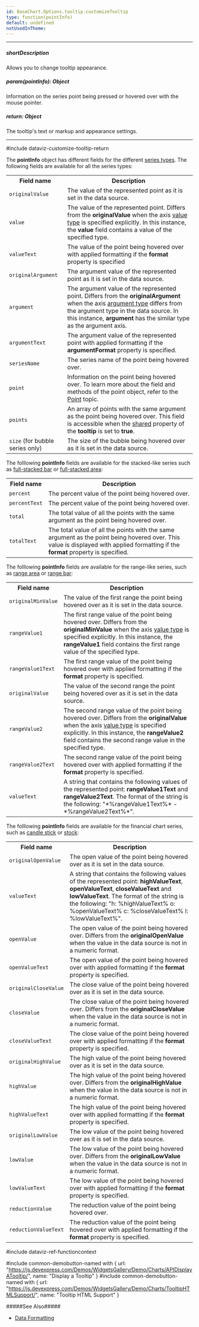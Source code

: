 ```yaml
---
id: BaseChart.Options.tooltip.customizeTooltip
type: function(pointInfo)
default: undefined
notUsedInTheme: 
---
```

---
##### shortDescription
Allows you to change tooltip appearance.

##### param(pointInfo): Object
Information on the series point being pressed or hovered over with the mouse pointer.

##### return: Object
The tooltip's text or markup and appearance settings.

---
#include dataviz-customize-tooltip-return

The **pointInfo** object has different fields for the different [series types](/api-reference/10%20UI%20Components/dxChart/5%20Series%20Types '/Documentation/ApiReference/UI_Components/dxChart/Series_Types/'). The following fields are available for all the series types:

<table class="dx-table full-width">
    <tr>
        <th>Field name</th>
        <th>Description</th>
    </tr>
    <tr>
        <td><code>originalValue</code></td>
        <td>The value of the represented point as it is set in the data source.</td>
    </tr>
    <tr>
        <td><code>value</code></td>
        <td>The value of the represented point. Differs from the <b>originalValue</b> when the axis <a href="/Documentation/ApiReference/UI_Components/dxChart/Configuration/valueAxis/#valueType">value type</a> is specified explicitly. In this instance, the <b>value</b> field contains a value of the specified type.</td>
    </tr>
    <tr>
        <td><code>valueText</code></td>
        <td>The value of the point being hovered over with applied formatting if the <b>format</b> property is specified</td>
    </tr>
    <tr>
        <td><code>originalArgument</code></td>
        <td>The argument value of the represented point as it is set in the data source.</td>
    </tr>
    <tr>
        <td><code>argument</code></td>
        <td>The argument value of the represented point. Differs from the <b>originalArgument</b> when the axis <a href="/Documentation/ApiReference/UI_Components/dxChart/Configuration/argumentAxis/#argumentType">argument type</a> differs from the argument type in the data source. In this instance, <b>argument</b> has the similar type as the argument axis.</td>
    </tr>
    <tr>
        <td><code>argumentText</code></td>
        <td>The argument value of the represented point with applied formatting if the <b>argumentFormat</b> property is specified.</td>
    </tr>
    <tr>
        <td><code>seriesName</code></td>
        <td>The series name of the point being hovered over.</td>
    </tr>
    <tr>
        <td><code>point</code></td>
        <td>Information on the point being hovered over. To learn more about the field and methods of the point object, refer to the <a href="/Documentation/ApiReference/UI_Components/dxChart/Chart_Elements/Point/">Point</a> topic.</td>
    </tr>
    <tr>
        <td><code>points</code></td>
        <td>An array of points with the same argument as the point being hovered over. This field is accessible when the <a href="/Documentation/ApiReference/UI_Components/dxChart/Configuration/tooltip/#shared">shared</a> property of the <b>tooltip</b> is set to <b>true</b>.
    </tr>
    <tr>
        <td><code>size</code> (for bubble series only)</td>
        <td>The size of the bubble being hovered over as it is set in the data source.</td>
    </tr>
</table>

The folllowing **pointInfo** fields are available for the stacked-like series such as [full-stacked bar](/api-reference/10%20UI%20Components/dxChart/5%20Series%20Types/FullStackedBarSeries '/Documentation/ApiReference/UI_Components/dxChart/Series_Types/FullStackedBarSeries/') or [full-stacked area](/api-reference/10%20UI%20Components/dxChart/5%20Series%20Types/FullStackedAreaSeries '/Documentation/ApiReference/UI_Components/dxChart/Series_Types/FullStackedAreaSeries/'):

<table class="dx-table full-width">
    <tr>
        <th>Field name</th>
        <th>Description</th>
    </tr>
    <tr>
        <td><code>percent</code></td>    
        <td>The percent value of the point being hovered over.</td>
    </tr>
    <tr>
        <td><code>percentText</code></td>     
        <td>The percent value of the point being hovered over.
    </tr>
        <td><code>total</code></td>          
        <td>The total value of all the points with the same argument as the point being hovered over.
    <tr>
        <td><code>totalText</code></td>          
        <td>The total value of all the points with the same argument as the point being hovered over. This value is displayed with applied formatting if the <b>format</b> property is specified.</td> 
    </tr>
</table>

The folllowing **pointInfo** fields are available for the range-like series, such as [range area](/api-reference/10%20UI%20Components/dxChart/5%20Series%20Types/RangeAreaSeries '/Documentation/ApiReference/UI_Components/dxChart/Series_Types/RangeAreaSeries/') or [range bar](/api-reference/10%20UI%20Components/dxChart/5%20Series%20Types/RangeBarSeries '/Documentation/ApiReference/UI_Components/dxChart/Series_Types/RangeBarSeries/'):

<table class="dx-table full-width">
    <tr>
        <th>Field name</th>
        <th>Description</th>
    </tr>
    <tr>
        <td><code>originalMinValue</code></td>        
        <td>The value of the first range the point being hovered over as it is set in the data source.</td>
    </tr>
    <tr>
        <td><code>rangeValue1</code></td>        
        <td>The first range value of the point being hovered over. Differs from the <b>originalMinValue</b> when the axis <a href="/Documentation/ApiReference/UI_Components/dxChart/Configuration/valueAxis/#valueType">value type</a> is specified explicitly. In this instance, the <b>rangeValue1</b> field contains the first range value of the specified type.</td>
    </tr>
    <tr>
        <td><code>rangeValue1Text</code></td>   
        <td>The first range value of the point being hovered over with applied formatting if the <b>format</b> property is specified.</td>
    </tr>
    <tr>
        <td><code>originalValue</code></td>        
        <td>The value of the second range the point being hovered over as it is set in the data source.</td>
    </tr>
    <tr>
        <td><code>rangeValue2</code></td>        
        <td>The second range value of the point being hovered over. Differs from the <b>originalValue</b> when the axis <a href="/Documentation/ApiReference/UI_Components/dxChart/Configuration/valueAxis/#valueType">value type</a> is specified explicitly. In this instance, the <b>rangeValue2</b> field contains the second range value in the specified type.</td>
    </tr>
    <tr>
        <td><code>rangeValue2Text</code></td>   
        <td>The second range value of the point being hovered over with applied formatting if the <b>format</b> property is specified.</td>
    </tr>
    <tr>
        <td><code>valueText</code></td>
        <td>A string that contains the following values of the represented point: <b>rangeValue1Text</b> and <b>rangeValue2Text</b>.    
            The format of the string is the following: "*%rangeValue1Text%* - *%rangeValue2Text%*".</td>
    </tr>
</table>

The folllowing **pointInfo** fields are available for the financial chart series, such as [candle stick](/api-reference/10%20UI%20Components/dxChart/5%20Series%20Types/CandleStickSeries '/Documentation/ApiReference/UI_Components/dxChart/Series_Types/CandleStickSeries/') or [stock](/api-reference/10%20UI%20Components/dxChart/5%20Series%20Types/StockSeries '/Documentation/ApiReference/UI_Components/dxChart/Series_Types/StockSeries/'):

<table class="dx-table full-width">
    <tr>
        <th>Field name</th>
        <th>Description</th>
    </tr>
    <tr>
        <td><code>originalOpenValue</code></td>   
        <td>The open value of the point being hovered over as it is set in the data source.</td>
    </tr>
    <tr>
        <td><code>valueText</code></td>
        <td>A string that contains the following values of the represented point: <b>highValueText</b>, <b>openValueText</b>, <b>closeValueText</b> and <b>lowValueText</b>.
The format of the string is the following: "h: %highValueText% o: %openValueText% c: %closeValueText% l: %lowValueText%".</td>
    </tr>
    <tr>
        <td><code>openValue</code></td>
        <td>The open value of the point being hovered over. Differs from the <b>originalOpenValue</b> when the value in the data source is not in a numeric format.</td>
    </tr>
    <tr>
        <td><code>openValueText</code></td>    
        <td>The open value of the point being hovered over with applied formatting if the <b>format</b> property is specified.</td>
    </tr>
    <tr>
        <td><code>originalCloseValue</code></td>    
        <td>The close value of the point being hovered over as it is set in the data source.</td>
    </tr>
    <tr>
        <td><code>closeValue</code></td>    
        <td>The close value of the point being hovered over. Differs from the <b>originalCloseValue</b> when the value in the data source is not in a numeric format.</td>
    </tr>
    <tr>
        <td><code>closeValueText</code></td>    
        <td>The close value of the point being hovered over with applied formatting if the <b>format</b> property is specified.</td>
    </tr>
    <tr>
        <td><code>originalHighValue</code></td>    
        <td>The high value of the point being hovered over as it is set in the data source.</td>
    </tr>
    <tr>
        <td><code>highValue</code></td>    
        <td>The high value of the point being hovered over. Differs from the <b>originalHighValue</b> when the value in the data source is not in a numeric format.</td>
    </tr>
    <tr>
        <td><code>highValueText</code></td>    
        <td>The high value of the point being hovered over with applied formatting if the <b>format</b> property is specified.</td>
    </tr>
    <tr>
        <td><code>originalLowValue</code></td>    
        <td>The low value of the point being hovered over as it is set in the data source.</td>
    </tr>
    <tr>
        <td><code>lowValue</code></td>    
        <td>The low value of the point being hovered over. Differs from the <b>originalLowValue</b> when the value in the data source is not in a numeric format.</td>
    </tr>
    <tr>
        <td><code>lowValueText</code></td>    
        <td>The low value of the point being hovered over with applied formatting if the <b>format</b> property is specified.</td>
    </tr>
    <tr>
        <td><code>reductionValue</code></td>    
        <td>The reduction value of the point being hovered over.</td>
    </tr>
    <tr>
        <td><code>reductionValueText</code></td>    
        <td>The reduction value of the point being hovered over with applied formatting if the <b>format</b> property is specified.</td>
    </tr>
</table>

#include dataviz-ref-functioncontext

#include common-demobutton-named with {
    url: "https://js.devexpress.com/Demos/WidgetsGallery/Demo/Charts/APIDisplayATooltip/",
    name: "Display a Tooltip"
}
#include common-demobutton-named with {
    url: "https://js.devexpress.com/Demos/WidgetsGallery/Demo/Charts/TooltipHTMLSupport/",
    name: "Tooltip HTML Support"
}

#####See Also#####
- [Data Formatting](/concepts/05%20UI%20Components/zz%20Common/10%20Data%20Visualization%20Widgets/30%20Data%20Formatting '/Documentation/Guide/UI_Components/Common/Data_Visualization_Widgets/Data_Formatting/')
